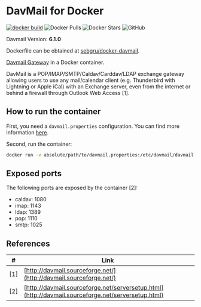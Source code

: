 # DavMail for Docker

[![docker build](https://github.com/sebgru/docker-davmail/actions/workflows/docker-image.yml/badge.svg)](https://github.com/sebgru/docker-davmail/actions/workflows/docker-image.yml)  ![Docker Pulls](https://img.shields.io/docker/pulls/sebgru/davmail.svg) ![Docker Stars](https://img.shields.io/docker/stars/sebgru/davmail.svg) ![GitHub](https://img.shields.io/github/license/sebgru/docker-davmail.svg)

Davmail Version: **6.1.0**

Dockerfile can be obtained at [sebgru/docker-davmail](https://github.com/sebgru/docker-davmail).

[Davmail Gateway](http://davmail.sourceforge.net/) in a Docker container.

DavMail is a POP/IMAP/SMTP/Caldav/Carddav/LDAP exchange gateway allowing users to use any mail/calendar client (e.g. Thunderbird with Lightning or Apple iCal) with an Exchange server, even from the internet or behind a firewall through Outlook Web Access [1].

## How to run the container

First, you need a `davmail.properties` configuration. You can find more information [here](http://davmail.sourceforge.net/serversetup.html).

Second, run the container:

``` bash
docker run -v absolute/path/to/davmail.properties:/etc/davmail/davmail.properties sebgru/davmail
```

## Exposed ports

The following ports are exposed by the container [2]:

* caldav: 1080
* imap: 1143
* ldap: 1389
* pop: 1110
* smtp: 1025

## References

| \#  | Link                                                                                               |
| --- | -------------------------------------------------------------------------------------------------- |
| [1] | [http://davmail.sourceforge.net/](http://davmail.sourceforge.net/)                                 |
| [2] | [http://davmail.sourceforge.net/serversetup.html](http://davmail.sourceforge.net/serversetup.html) |
